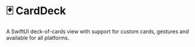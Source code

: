# 🃏 CardDeck

A SwiftUI deck-of-cards view with support for custom cards, gestures and available for all platforms. 
